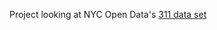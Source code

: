 Project looking at NYC Open Data's [311 data set][311]

[311]: https://data.cityofnewyork.us/Social-Services/311-Service-Requests-from-2010-to-Present/erm2-nwe9/data
